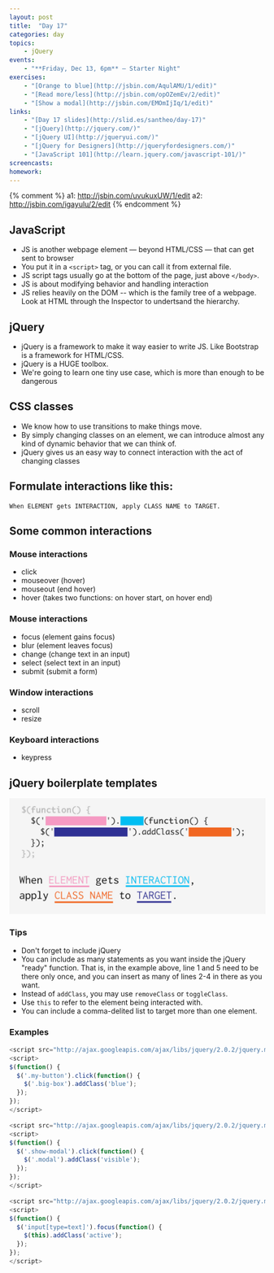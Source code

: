 ```yaml
---
layout: post
title:  "Day 17"
categories: day
topics:
    - jQuery
events:
    - "**Friday, Dec 13, 6pm** — Starter Night"
exercises:
    - "[Orange to blue](http://jsbin.com/AqulAMU/1/edit)"
    - "[Read more/less](http://jsbin.com/opOZemEv/2/edit)"
    - "[Show a modal](http://jsbin.com/EMOmIjIq/1/edit)"
links:
    - "[Day 17 slides](http://slid.es/santheo/day-17)"
    - "[jQuery](http://jquery.com/)"
    - "[jQuery UI](http://jqueryui.com/)"
    - "[jQuery for Designers](http://jqueryfordesigners.com/)"
    - "[JavaScript 101](http://learn.jquery.com/javascript-101/)"
screencasts:
homework:
---
```


{% comment %}
a1: http://jsbin.com/uvukuxUW/1/edit
a2: http://jsbin.com/igayulu/2/edit
{% endcomment %}

## JavaScript

- JS is another webpage element — beyond HTML/CSS — that can get sent to browser
- You put it in a `<script>` tag, or you can call it from external file.
- JS script tags usually go at the bottom of the page, just above `</body>`.
- JS is about modifying behavior and handling interaction
- JS relies heavily on the DOM -- which is the family tree of a webpage. Look at HTML through the Inspector to undertsand the hierarchy.

## jQuery

- jQuery is a framework to make it way easier to write JS. Like Bootstrap is a framework for HTML/CSS.
- jQuery is a HUGE toolbox.
- We're going to learn one tiny use case, which is more than enough to be dangerous

## CSS classes

- We know how to use transitions to make things move.
- By simply changing classes on an element, we can introduce almost any kind of dynamic behavior that we can think of.
- jQuery gives us an easy way to connect interaction with the act of changing classes

## Formulate interactions like this:

```
When ELEMENT gets INTERACTION, apply CLASS NAME to TARGET.
```

## Some common interactions

### Mouse interactions

- click
- mouseover (hover)
- mouseout (end hover)
- hover (takes two functions: on hover start, on hover end)

### Mouse interactions

- focus (element gains focus)
- blur (element leaves focus)
- change (change text in an input)
- select (select text in an input)
- submit (submit a form)

### Window interactions

- scroll
- resize

### Keyboard interactions

- keypress

## jQuery boilerplate templates

<img src="/img/jquery.jpg">

### Tips

- Don't forget to include jQuery
- You can include as many statements as you want inside the jQuery "ready" function. That is, in the example above, line 1 and 5 need to be there only once, and you can insert as many of lines 2-4 in there as you want.
- Instead of `addClass`, you may use `removeClass` or `toggleClass`.
- Use `this` to refer to the element being interacted with.
- You can include a comma-delited list to target more than one element.

### Examples

```js
<script src="http://ajax.googleapis.com/ajax/libs/jquery/2.0.2/jquery.min.js"></script>
<script>
$(function() {
  $('.my-button').click(function() {
    $('.big-box').addClass('blue');
  });
});
</script>
```

```js
<script src="http://ajax.googleapis.com/ajax/libs/jquery/2.0.2/jquery.min.js"></script>
<script>
$(function() {
  $('.show-modal').click(function() {
    $('.modal').addClass('visible');
  });
});
</script>
```

```js
<script src="http://ajax.googleapis.com/ajax/libs/jquery/2.0.2/jquery.min.js"></script>
<script>
$(function() {
  $('input[type=text]').focus(function() {
    $(this).addClass('active');
  });
});
</script>
```
